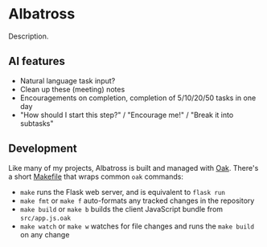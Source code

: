 # Albatross

Description.

## AI features

- Natural language task input?
- Clean up these (meeting) notes
- Encouragements on completion, completion of 5/10/20/50 tasks in one day
- "How should I start this step?" / "Encourage me!" / "Break it into subtasks"

## Development

Like many of my projects, Albatross is built and managed with [Oak](https://oaklang.org/). There's a short [Makefile](Makefile) that wraps common `oak` commands:

- `make` runs the Flask web server, and is equivalent to `flask run`
- `make fmt` or `make f` auto-formats any tracked changes in the repository
- `make build` or `make b` builds the client JavaScript bundle from `src/app.js.oak`
- `make watch` or `make w` watches for file changes and runs the `make build` on any change


